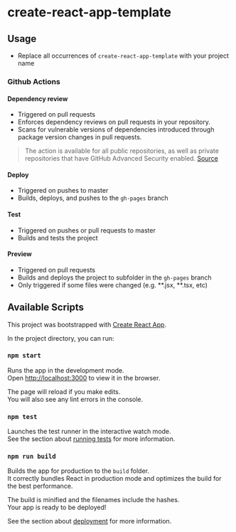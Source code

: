 # create-react-app-template

## Usage

- Replace all occurrences of `create-react-app-template` with your project name

### Github Actions

#### Dependency review

- Triggered on pull requests
- Enforces dependency reviews on pull requests in your repository.
- Scans for vulnerable versions of dependencies introduced through package version changes in pull requests.

> The action is available for all public repositories, as well as private repositories that have GitHub Advanced Security enabled. [Source](https://docs.github.com/en/code-security/supply-chain-security/understanding-your-software-supply-chain/about-dependency-review#dependency-review-enforcement)

#### Deploy

- Triggered on pushes to master
- Builds, deploys, and pushes to the `gh-pages` branch

#### Test

- Triggered on pushes or pull requests to master
- Builds and tests the project

#### Preview

- Triggered on pull requests
- Builds and deploys the project to subfolder in the `gh-pages` branch
- Only triggered if some files were changed (e.g. **.jsx, **.tsx, etc)

## Available Scripts

This project was bootstrapped with [Create React App](https://github.com/facebook/create-react-app).

In the project directory, you can run:

### `npm start`

Runs the app in the development mode.\
Open [http://localhost:3000](http://localhost:3000) to view it in the browser.

The page will reload if you make edits.\
You will also see any lint errors in the console.

### `npm test`

Launches the test runner in the interactive watch mode.\
See the section about [running tests](https://facebook.github.io/create-react-app/docs/running-tests) for more information.

### `npm run build`

Builds the app for production to the `build` folder.\
It correctly bundles React in production mode and optimizes the build for the best performance.

The build is minified and the filenames include the hashes.\
Your app is ready to be deployed!

See the section about [deployment](https://facebook.github.io/create-react-app/docs/deployment) for more information.
